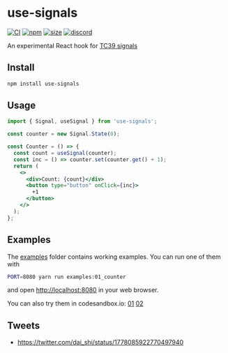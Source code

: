 # use-signals

[![CI](https://img.shields.io/github/actions/workflow/status/dai-shi/use-signals/ci.yml?branch=main)](https://github.com/dai-shi/use-signals/actions?query=workflow%3ACI)
[![npm](https://img.shields.io/npm/v/use-signals)](https://www.npmjs.com/package/use-signals)
[![size](https://img.shields.io/bundlephobia/minzip/use-signals)](https://bundlephobia.com/result?p=use-signals)
[![discord](https://img.shields.io/discord/627656437971288081)](https://discord.gg/MrQdmzd)

An experimental React hook for [TC39 signals](https://github.com/proposal-signals/proposal-signals)

## Install

```bash
npm install use-signals
```

## Usage

```jsx
import { Signal, useSignal } from 'use-signals';

const counter = new Signal.State(0);

const Counter = () => {
  const count = useSignal(counter);
  const inc = () => counter.set(counter.get() + 1);
  return (
    <>
      <div>Count: {count}</div>
      <button type="button" onClick={inc}>
        +1
      </button>
    </>
  );
};
```

## Examples

The [examples](examples) folder contains working examples.
You can run one of them with

```bash
PORT=8080 yarn run examples:01_counter
```

and open <http://localhost:8080> in your web browser.

You can also try them in codesandbox.io:
[01](https://codesandbox.io/s/github/dai-shi/use-signals/tree/main/examples/01_counter)
[02](https://codesandbox.io/s/github/dai-shi/use-signals/tree/main/examples/02_jsx)

## Tweets

- https://twitter.com/dai_shi/status/1778085922770497940
